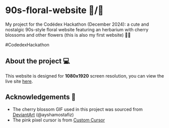 # 90s-floral-website 🌸/🌹
My project for the Codédex Hackathon (December 2024): a cute and nostalgic 90s-style floral website featuring an herbarium with cherry blossoms and other flowers (this is also my first website) 🌸✨

#CodedexHackathon

## About the project 💻

This website is designed for **1080x1920** screen resolution, you can view the live site [here](https://agatocherry.github.io/90s-floral-website/).

## Acknowledgements 🙏

- The cherry blossom GIF used in this project was sourced from [DeviantArt](https://www.deviantart.com/ayshamostafiz/art/Cherry-Blossom-GIF-587203731) (@ayshamostafiz)
- The pink pixel cursor is from [Custom Cursor](https://custom-cursor.com/fr/collection/color-pixels/baby-pink-pixel)